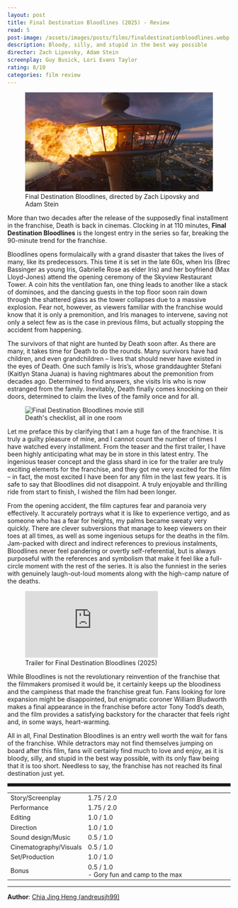 ```yaml
---
layout: post
title: Final Destination Bloodlines (2025) - Review
read: 5
post-image: /assets/images/posts/films/finaldestinationbloodlines.webp
description: Bloody, silly, and stupid in the best way possible
director: Zach Lipovsky, Adam Stein
screenplay: Guy Busick, Lori Evans Taylor
rating: 8/10
categories: film review
---
```


<figure class="film">
  <img src="/assets/images/posts/films/finaldestinationbloodlines.webp" alt="Final Destination Bloodlines movie still">
  <figcaption><i class="fa-solid fa-film"></i> Final Destination Bloodlines, directed by Zach Lipovsky and Adam Stein</figcaption>
</figure>

More than two decades after the release of the supposedly final installment in the franchise, Death is back in cinemas. Clocking in at 110 minutes, **Final Destination Bloodlines** is the longest entry in the series so far, breaking the 90-minute trend for the franchise.

Bloodlines opens formulaically with a grand disaster that takes the lives of many, like its predecessors. This time it is set in the late 60s, when Iris (Brec Bassinger as young Iris, Gabrielle Rose as elder Iris) and her boyfriend (Max Lloyd-Jones) attend the opening ceremony of the Skyview Restaurant Tower. A coin hits the ventilation fan, one thing leads to another like a stack of dominoes, and the dancing guests in the top floor soon rain down through the shattered glass as the tower collapses due to a massive explosion. Fear not, however, as viewers familiar with the franchise would know that it is only a premonition, and Iris manages to intervene, saving not only a select few as is the case in previous films, but actually stopping the accident from happening. 

The survivors of that night are hunted by Death soon after. As there are many, it takes time for Death to do the rounds. Many survivors have had children, and even grandchildren – lives that should never have existed in the eyes of Death. One such family is Iris’s, whose granddaughter Stefani (Kaitlyn Stana Juana) is having nightmares about the premonition from decades ago. Determined to find answers, she visits Iris who is now estranged from the family. Inevitably, Death finally comes knocking on their doors, determined to claim the lives of the family once and for all.

<figure class="film">
  <img src="/assets/images/posts/films/finaldestinationbloodlines_2.avif" alt="Final Destination Bloodlines movie still">
  <figcaption><i class="fa-solid fa-film"></i> Death's checklist, all in one room</figcaption>
</figure>

Let me preface this by clarifying that I am a huge fan of the franchise. It is truly a guilty pleasure of mine, and I cannot count the number of times I have watched every installment. From the teaser and the first trailer, I have been highly anticipating what may be in store in this latest entry. The ingenious teaser concept and the glass shard in ice for the trailer are truly exciting elements for the franchise, and they got me very excited for the film – in fact, the most excited I have been for any film in the last few years. It is safe to say that Bloodlines did not disappoint. A truly enjoyable and thrilling ride from start to finish, I wished the film had been longer.

From the opening accident, the film captures fear and paranoia very effectively. It accurately portrays what it is like to experience vertigo, and as someone who has a fear for heights, my palms became sweaty very quickly. There are clever subversions that manage to keep viewers on their toes at all times, as well as some ingenious setups for the deaths in the film. Jam-packed with direct and indirect references to previous instalments, Bloodlines never feel pandering or overtly self-referential, but is always purposeful with the references and symbolism that make it feel like a full-circle moment with the rest of the series. It is also the funniest in the series with genuinely laugh-out-loud moments along with the high-camp nature of the deaths.

<div class="film-trailer">
<figure>
  <iframe src="https://www.youtube.com/embed/KnWzz0n60pE" title="YouTube video player" frameborder="0" allow="accelerometer; autoplay; clipboard-write; encrypted-media; gyroscope; picture-in-picture; web-share" allowfullscreen></iframe>
  <figcaption><i class="fa-brands fa-youtube"></i> Trailer for Final Destination Bloodlines (2025)</figcaption>
</figure>
</div>

While Bloodlines is not the revolutionary reinvention of the franchise that the filmmakers promised it would be, it certainly keeps up the bloodiness and the campiness that made the franchise great fun. Fans looking for lore expansion might be disappointed, but enigmatic coroner William Bludworth makes a final appearance in the franchise before actor Tony Todd’s death, and the film provides a satisfying backstory for the character that feels right and, in some ways, heart-warming.

All in all, Final Destination Bloodlines is an entry well worth the wait for fans of the franchise. While detractors may not find themselves jumping on board after this film, fans will certainly find much to love and enjoy, as it is bloody, silly, and stupid in the best way possible, with its only flaw being that it is too short. Needless to say, the franchise has not reached its final destination just yet.

<hr style="border-style: dashed">

<table class="table table-sm table-striped table-hover">
  <colgroup>
    <col style="width: 30%;">
    <col style="width: 70%;">
  </colgroup>

  <tbody>
    <tr>
      <td>Story/Screenplay</td>
      <td>1.75 / 2.0</td>
    </tr>
    <tr>
      <td>Performance</td>
      <td>1.75 / 2.0</td>
    </tr>
    <tr>
      <td>Editing</td>
      <td>1.0 / 1.0</td>
    </tr>
    <tr>
      <td>Direction</td>
      <td>1.0 / 1.0</td>
    </tr>
    <tr>
      <td>Sound design/Music</td>
      <td>0.5 / 1.0</td>
    </tr>
    <tr>
      <td>Cinematography/Visuals</td>
      <td>0.5 / 1.0</td>
    </tr>
    <tr>
      <td>Set/Production</td>
      <td>1.0 / 1.0</td>
    </tr>
    <tr>
      <td>Bonus</td>
      <td>0.5 / 1.0<br/>- Gory fun and camp to the max</td>
    </tr>
  </tbody>
</table>

---

**Author**: <a href="https://github.com/andreusjh99" target="_blank">Chia Jing Heng (andreusjh99)</a>